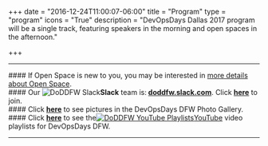+++
date = "2016-12-24T11:00:07-06:00"
title = "Program"
type = "program"
icons = "True"
description = "DevOpsDays Dallas 2017 program will be a single track, featuring speakers in the morning and open spaces in the afternoon."

+++

<div class = "row">
  <div class = "col">
    <hr />
####    If Open Space is new to you, you may be interested in <a href="/pages/open-space-format">more details about Open Space</a>.<br>
####    Our <img alt="DoDDFW Slack" src="/events/2017-dallas/slack.png" style="max-width: 100%;"><strong>Slack</strong> team is:<strong> <a href="https://doddfw.slack.com/">doddfw.slack.com</a></strong>.  Click <strong><a href="https://join.slack.com/t/doddfw/shared_invite/MjI3MzA4NTE2NzI1LTE1MDI4NTUzOTktMTdhYzY1MGZiNQ">here</a></strong> to join.<br>
####   Click <strong><a href="https://t.co/am9vlKVVSr">here</a></strong> to see pictures in the DevOpsDays DFW Photo Gallery.
####    Click <strong><a href="https://www.youtube.com/c/DevOpsDaysDFW/playlists"> here</a></strong> to see the<a href="https://www.youtube.com/c/DevOpsDaysDFW/playlists"><img alt="DoDDFW YouTube Playlists" src="/events/2018-dallas/youtube.png" style="max-width: 50%;">YouTube</a> video playlists for DevOpsDays DFW.<hr />
  </div>
</div>
<!-- Go to www.addthis.com/dashboard to customize your tools -->
<div class="addthis_horizontal_follow_toolbox"></div>
<!-- Go to www.addthis.com/dashboard to customize your tools -->
<script type="text/javascript" src="//s7.addthis.com/js/300/addthis_widget.js#pubid=ra-5724f5b54cc142a1"></script>
